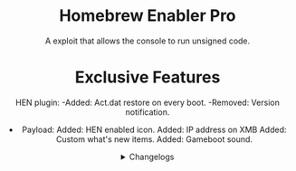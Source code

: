<div align="center"> 

# Homebrew Enabler Pro
A exploit that allows the console to run unsigned code.
 
# Exclusive Features

HEN plugin:
-Added: Act.dat restore on every boot.
-Removed: Version notification.

- Payload:
Added: HEN enabled icon.
Added: IP address on XMB
Added: Custom what's new items.
Added: Gameboot sound.
  
<details> <summary>Changelogs</summary>
  
#3.0.4
HEN plugin:
-Removed: Version notification.

Payload:
-Added: HEN enabled icon.
-Added: IP address on XMB™
-Added: Custom what's new items.
-Added: Gameboot sound.

#3.0.3
Global:
-Added: Support for Firmware 4.88.


#3.0.2
Global:
-Added: Support for Firmware 4.87.

Resource:
- HEN Loader.

#3.0.1
Global:
-Added: Support for Firmware 4.86

Cobra PS3MAPI:
-Added: Better set process memory by using the function used to actually write to process, this will allow user to write to memory where writing permissions are disabled.
-Added: Ps3mapi_process_page_allocate this function will allocate memory into the eboot process allowing your to write/read/execute code into start_address parameter.
-Added: Ps3mapi_get_process_module_info which will get the name, module path, module segments, module start and module stop address all in one function.
-Added: Ps3mapi_create_process_thread to create thread into the process, This is useful if you want to load a small function into the process without needed make and load a sprx module.

#3.0.0
Global:
-Removed: Support for Firmware 4.82.

HEN plugin:
-Fixed: System Freeze if DVD or CD is already inserted into PS3 when HEN is enabled.
-Fixed: Error message if reply length is too short from server.

Payload:
-Fixed: Freeze problems on all models.
-Fixed: Issues with incompatible models.
-Improved: Sanity checks.

#2.4.0
Global:
-Improved: The size of stage2 has been reduced.

Payload:
-Added: DLC/PSX games RAP support added.
-Added: VSH patches and disabled signature check of RIF, now other tools are compatible.
-Fixed: Hitching of PSX PAL on NTSC TV and vice versa.
-Fixed: Issue where people sometimes got stuck downloading games from PSN.
-Improved: Disabled VSH check in RIF that R and S cant be just 0.
-Improved: PS3MAPI can now write to VSH text segment like CFW,
-Improved: Speed when loading NPDRM type 2 games (need original or RAP Activated RIF), CPU couldnt generate ECDSA fast enough.
-Removed: Unnecessary hooks on CellFsOpen/CellFsRead/CellFsClose, possibly increasing stability.

#2.3.3
Payload:
-Improved: Remapping HFW XML from /dev_flash/ instead of /dev_hdd0/.

Resource:
-Improved: Updated path pointing to ps3hen_updater.xml in hfw_settings.xml.

#2.3.2
Global:
-Added: Support for Firmware 4.85.

#2.3.1

HEN plugin:
-Fixed: Issue when network is disabled.

Resource
-Added: Duplicated icon fix.

#2.3.0
Global:
-Improved: Fast exploit initialization.
-Improved: Increased sleep in html, removed from bins.

HEN plugin:
-Added: Automatic reboot upon HEN fail.
-Added: HEN Updater with version check.
-Fixed: Random crash on initialization.
-Removed: Infinite loop.

Payload:
-Fixed: Blackscreen issues.
-Fixed: SELF Decrypter.
-Fixed: System freeze after enabling hen when its already enabled.
-Improved: Extended download plugin patches.
-Improved: HEN queue is drained before the patches get disabled, and also synchronized properly the check to synchronize remove and do patches.
-Improved: Handler requests are passed fast, removed many branch conditions there for faster handling.
-Improved: Optimizations added to how much stack is available to the syscalls.

#2.2.2
Payload:
-Added: USB Package installation support for HEN installer. (/dev_usb000/HEN_UPD.pkg)
-Fixed: HEN initialization freeze.
-Fixed: HashCalc bug.
-Fixed: Syscall handler bug.

Resource:
-Improced: Updated videoplayer_plugin.sprx to use proper DEX version for each firmware version.

#2.2.1
Global:
-Added: HEN refresh and version display on initialize, using embedded plugin.
-Improced: Replaced dev_blind with dev_rewrite to maintain RW state at all times.
-Improved: The stackframe and PS3HEN bins are now merged as a single payload binary. (PS3HEN.BIN)

Plugin:
-Added: HEN version notification on boot.
-Added: Game and Network Category refresh.
-Added: In-game Screenshot feature.

Payload:
-Added: Embedded buffers and removed memory fragmentation.
-Added: Fail-safe for stage0 incase stage2 not found.
-Added: Get map path opcode.
-Added: HMAC Hash Validation.
-Added: Missing COBRA patches & BT/USB passthrough support.
-Added: PS2 Classics launcher activation on the fly.
-Added: PSP ISO Launcher Support
-Added: Self Threading Support, fixing the issue with a few games. (SC Trilogy and etc)
-Added:: Cleanup thread.
-Fixed: Encryption.
-Fixed: Kernel plugin bug.
-Fixed: PS3MAPI bug and stability.
-Improved: Compatibility with apps like MultiMan and others which replace syscall 6-10.
-Improved: Faster boot times for apps.
-Improved: Memory Management of map_path.
-Improved: Memory Optimization. (no embedded buffer for kernel plugin, only allocs when requested)
-Improved: SELF auth.
-Improved:: HEN Installer feature and memory management changes.

#Resource:
-Improved: Default theme pack removed from main package and can now download from themes updater.
-Improved: HEN theme pack downloadable package updated with fixed icons.
-Improved: New coldboot, icons and JS/HTML overlay.
-Improved: PKG linker is now located under Package Manager -> Install Packages.
-Improved: Replaced manual link from network column with PS3Xploit Home link.
-Removed:: Unused XML Entries.

#2.1.1
Stackframe Binary:
-Added: Support for Firmware 4.82.
-Improved: Each FW version has its own payload, stackframe, package, and update XML.

HEN plugin:
-Added: HEN check added to verify if HEN enabled, and to prevent freezing.
-Fixed: PSNPatch freeze.
-Improved: Remap for HFW settings is now fully protected, no more disappearing HFW tools.
-Improved: Stability patches added on initial boot process.

Resource:
-Added: PKG Linker entries added to category_game.xml.

#2.1.0
Payload:
-Added: Advanced QA Flag.
-Added: Debug Settings.
-Improved: AES calculation now uses internal library from LV2.
-Improved: Payload size is reduced by 20kb.
-Improved: RAP can now be loaded / accessed from dev_hdd0/exdata.

HEN plugin:
-Added: HEN check added to verify if HEN enabled, and to prevent freezing.
-Fixed: PSNPatch freeze.
-Improved: Remap for HFW settings is now fully protected, no more disappearing HFW tools.
-Improved: Stability patches added on initial boot process.

Resource:
-Added: Update Themes option to PS3HEN Updater menu.
-Added: Theme pack by to PS3HEN Updater -> Update Themes.

#2.0.2
Stackframe Binary:
- Added: C00 unlocker activated by default.

Payload:
-Added:	Advanced download plugin patches.
-Added: App restriction on RemotePlay with PC removed.
-Added: Dev_blind enabled by default.
-Added: Hybrid Firmware Tools available when HEN's activated.
-Added: Multiple path on boot_plugins & boot_plugins_kernel (HDD & USB).
-Added: PS2 classics launcher support.
-Added: RAP activation on the fly. (usb000/exdata/<rap> or usb001/exdata/<rap>)
-Fixed: Explore_plugin.sprx patches.
-Fixed: Install All Packages.
-Fixed: Issue with official NPDRM content rif deletion and unable to boot error.
-Improved: Games compatibilty.

Resource:
-Added: HEN updater support available under Network Category.
-Added: Official firmware updates via internet blocked.
-Fixed: Infinite spinning wheel when in-game.

#2.0.1
Payload:
-Added option to re-enable cfw syscall by accessing the system update menu on XMB Settings.
-Improved: mappath for enabling xai_plugin.sprx.

#2.0.0
Payload:
-Added: Full BD/DVD ISO support. (AACS decryption required for BDRip)
-Added: ISO support.
-Added: KW stealth extensions.
-Added: Kernel plugins support.
-Added: Opcode 1339, returns HEN version. (0x0200)
-Added: Photo gui opcode support for webMAN.
-Fixed: Blackscreen crashes.
-Fixed: Random lv2 panic.
-Fixed: Random recovery kicks.
-Fixed: Removed HEN Check From Offline Packages.
-Improved: Syscall 389/409 product mode check disabled.
-Improved: PS3MAPI support can now read/set process mem using webMAN.
-Remoced: Fake flash is no longer used, in favor of on-the-fly patching.

#1.00
Payload:
-Added: BD/DVD Region patches.
-Added: BDISO support.
-Added: Boot plugins support.
-Added: Debug PKG install.
-Added: Homebrew Root Flags.
-Added: Kernel memory RWX. (execute kernel payload like this at high locations or hook syscalls etc)
-Added: PS3MAPI support.
-Added: PSXISO support.
-Added: RWX permissions for processes executed after HEN has been enabled.
-Added: Support for HAN PKG.
-Added: Support for Homebrew resigned with 3.55 keys and lower.
-Added: Syscall 6,7,8, 15.
</script>
 </details> 

<script type="cl" id="Creators">

#PS3Xploit Team:
-W.
-esc0rtd3w.
-bguerville.
-Habib.

#Official website:
-[http://ps3xploit.com/](http://ps3xploit.com/)</script>
